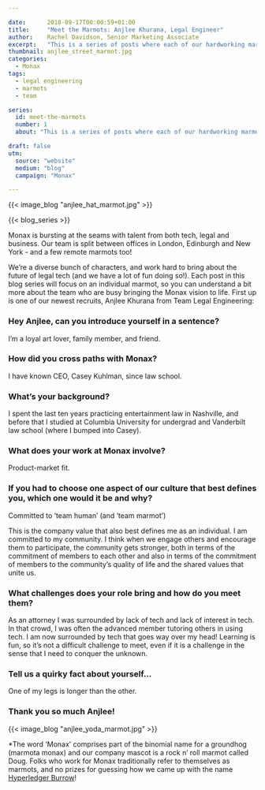 ```yaml
---

date:      2018-09-17T00:00:59+01:00
title:     "Meet the Marmots: Anjlee Khurana, Legal Engineer"
author:    Rachel Davidson, Senior Marketing Associate
excerpt:   "This is a series of posts where each of our hardworking marmots* have a chance to talk about themselves - what they get up to at Monax and in their wider habitats - so you can understand a bit more about the folk who are bringing the Monax vision to life."
thumbnail: anjlee_street_marmot.jpg
categories:
  - Monax
tags:
  - legal engineering
  - marmots
  - team

series:
  id: meet-the-marmots
  number: 1
  about: "This is a series of posts where each of our hardworking marmots * have a chance to talk about themselves - what they get up to at Monax and in their wider habitats - so you can understand a bit more about the folk who are bringing the Monax vision to life."

draft: false
utm:
  source: "website"
  medium: "blog"
  campaign: "Monax"

---
```


{{< image_blog "anjlee_hat_marmot.jpg" >}}

{{< blog_series >}}

Monax is bursting at the seams with talent from both tech, legal and business.  Our team is split between offices in London,  Edinburgh and New York - and a few remote marmots too!

We’re a diverse bunch of characters, and work hard to bring about the future of legal tech (and we have a lot of fun doing so!). Each post in this blog series will focus on an individual marmot, so you can understand a bit more about the team who are busy bringing the Monax vision to life. First up is one of our newest recruits, Anjlee Khurana from Team Legal Engineering:

### Hey Anjlee, can you introduce yourself in a sentence?

I’m a loyal art lover, family member, and friend.

### How did you cross paths with Monax?

I have known CEO, Casey Kuhlman, since law school.

### What’s your background?

I spent the last ten years practicing entertainment law in Nashville, and before that I  studied at  Columbia University for undergrad and Vanderbilt law school (where I bumped into Casey).

### What does your work at Monax involve?

Product-market fit.

### If you had to choose one aspect of our culture that best defines you, which  one would it be and why? 

Committed to ‘team human’ (and ‘team marmot’) 

This is the company value that also best defines me as an individual. I am committed to my community. I think when we engage others and encourage them to participate, the community gets stronger, both in terms of the commitment of members to each other and also in terms of the commitment of members to the community’s quality of life and the shared values that unite us.

### What challenges does your role bring and how do you meet them?

As an attorney I was surrounded by lack of tech and lack of interest in tech. In that crowd, I was often the advanced member tutoring others in using tech. I am now surrounded by tech that goes way over my head! Learning is fun, so it’s not a difficult challenge to meet, even if it is a challenge in the sense that I need to conquer the unknown.

### Tell us a quirky fact about yourself…

One of my legs is longer than the other.

### Thank you so much Anjlee!
{{< image_blog "anjlee_yoda_marmot.jpg" >}}

*The word ‘Monax’ comprises part of the binomial name for a groundhog (marmota monax) and our company mascot is a rock n’ roll marmot called Doug. Folks who work for Monax traditionally refer to themselves as marmots, and no prizes for guessing how we came up with the name [Hyperledger Burrow](https://www.hyperledger.org/projects/hyperledger-burrow)! 
